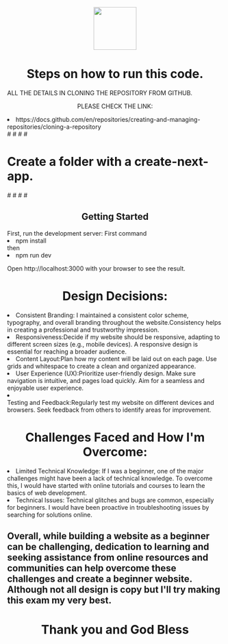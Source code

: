 <div id="header" align="center">
  <img src="https://media.giphy.com/media/M9gbBd9nbDrOTu1Mqx/giphy.gif" width="100"/>
</div>

<h1 align="center">Steps on how to run this code.</h2>
ALL THE DETAILS IN CLONING THE REPOSITORY FROM GITHUB.
<p align="center">PLEASE CHECK THE LINK:</p>
<li>https://docs.github.com/en/repositories/creating-and-managing-repositories/cloning-a-repository</li>
#
#
#
#
<h1>Create a folder with a create-next-app.</h1>
#
#
#
#


<h2 align="center">Getting Started</h2>
First, run the development server:
First command
<li>npm install</li>
then
<li>npm run dev</li>

Open http://localhost:3000 with your browser to see the result.

<h1 align="center">Design Decisions:</h1>
<li>Consistent Branding: I maintained a consistent color scheme, typography, and overall branding throughout the website.Consistency helps in creating a professional and trustworthy impression.</li>
<li>Responsiveness:Decide if my website should be responsive, adapting to different screen sizes (e.g., mobile devices). A responsive design is essential for reaching a broader audience.</li>
<li>Content Layout:Plan how my content will be laid out on each page. Use grids and whitespace to create a clean and organized appearance.</li>
<li>User Experience (UX):Prioritize user-friendly design. Make sure navigation is intuitive, and pages load quickly. Aim for a seamless and enjoyable user experience.</li>
<li></li>Testing and Feedback:Regularly test my website on different devices and browsers. Seek feedback from others to identify areas for improvement.</li>

<h1 align="center">Challenges Faced and How I'm Overcome:</h1>

<li>Limited Technical Knowledge: If I was a beginner, one of the major challenges might have been a lack of technical knowledge.
To overcome this, I would have started with online tutorials and courses to learn the basics of web development. </li>
<li>Technical Issues: Technical glitches and bugs are common, especially for beginners. I would have been proactive in troubleshooting issues by searching for solutions online.</li>

<h2>Overall, while building a website as a beginner can be challenging, dedication to learning and seeking assistance from online resources and communities can help overcome these challenges and create a beginner website. Although not all design is copy but I'll try making this exam my very best.</h2>

<h1 align="center"> Thank you and God Bless </h1>
